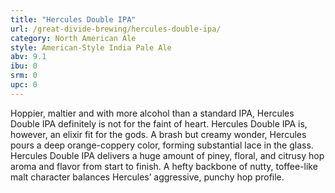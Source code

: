 ```yaml
---
title: "Hercules Double IPA"
url: /great-divide-brewing/hercules-double-ipa/
category: North American Ale
style: American-Style India Pale Ale
abv: 9.1
ibu: 0
srm: 0
upc: 0
---
```

Hoppier, maltier and with more alcohol than a standard IPA, Hercules Double IPA definitely is not for the faint of heart. Hercules Double IPA is, however, an elixir fit for the gods. A brash but creamy wonder, Hercules pours a deep orange-coppery color, forming substantial lace in the glass. Hercules Double IPA delivers a huge amount of piney, floral, and citrusy hop aroma and flavor from start to finish. A hefty backbone of nutty, toffee-like malt character balances Hercules’ aggressive, punchy hop profile.
